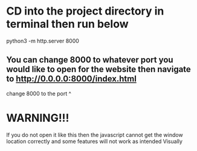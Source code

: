 # CD into the project directory in terminal then run below
python3 -m http.server 8000

## You can change 8000 to whatever port you would like to open for the website then navigate to http://0.0.0.0:8000/index.html
change 8000 to the port ^



# WARNING!!!
If you do not open it like this then the javascript cannot get the window location correctly and some features will not work as intended Visually

